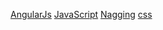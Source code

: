 [AngularJs](/tags/AngularJs) [JavaScript](/tags/JavaScript) [Nagging](/tags/Nagging)  [css](/tags/css)
